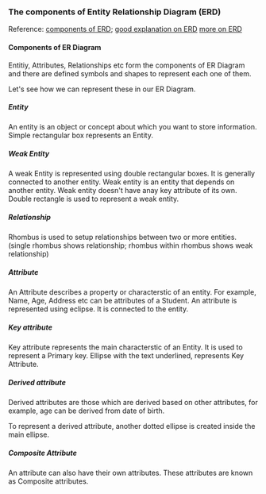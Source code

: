 
### The components of Entity Relationship Diagram (ERD)

Reference: [components of ERD](https://www.studytonight.com/dbms/er-diagram.php); [good explanation on ERD](http://jcsites.juniata.edu/faculty/rhodes/dbms/ermodel) [more on ERD](https://www.lucidchart.com/pages/er-diagrams)


#### Components of ER Diagram
Entitiy, Attributes, Relationships etc form the components of ER Diagram and there are defined symbols and shapes to represent each one of them.

Let's see how we can represent these in our ER Diagram.

##### Entity
 An entity is an object or concept about which you want to store information.
Simple rectangular box represents an Entity.

##### Weak Entity
A weak Entity is represented using double rectangular boxes. It is generally connected to another entity. Weak entity is an entity that depends on another entity. Weak entity doesn't have anay key attribute of its own. Double rectangle is used to represent a weak entity.

##### Relationship
Rhombus is used to setup relationships between two or more entities. (single rhombus shows relationship; rhombus within rhombus shows weak relationship)

##### Attribute
An Attribute describes a property or characterstic of an entity. For example, Name, Age, Address etc can be attributes of a Student. An attribute is represented using eclipse.
It is connected to the entity.

##### Key attribute
Key attribute represents the main characterstic of an Entity. It is used to represent a Primary key. Ellipse with the text underlined, represents Key Attribute.

##### Derived attribute
Derived attributes are those which are derived based on other attributes, for example, age can be derived from date of birth.

To represent a derived attribute, another dotted ellipse is created inside the main ellipse.

##### Composite Attribute

An attribute can also have their own attributes. These attributes are known as Composite attributes.



